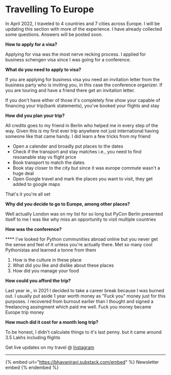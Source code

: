 # Travelling To Europe

In April 2022, I traveled to 4 countries and 7 cities across Europe. I will be updating this section with more of the experience. I have already collected some questions. Answers will be posted soon.

**How to apply for a visa?**

Applying for visa was the most nerve recking process. I applied for business schengen visa since I was going for a conference.

**What do you need to apply to visa?**

If you are applying for business visa you need an invitation letter from the business party who is inviting you, in this case the conference organizer. If you are touring and have a friend there get an invitation letter.

If you don't have either of those it's completely fine show your capable of financing your trip(bank statements), you've booked your flights and stay

**How did you plan your trip?**

All credits goes to my friend in Berlin who helped me in every step of the way. Given this is my first ever trip anywhere not just international having someone like that came handy. I did learn a few tricks from my friend

* Open a calender and broadly put places to the dates
* Check if the transport and stay matches i.e., you need to find resoanable stay vs flight price
* Book transport to match the dates
* Book stay closer to the city but since it was europe commute wasn't a huge deal
* Open Google travel and mark the places you want to visit, they get added to google maps

That's it you're all set

**Why did you decide to go to Europe, among other places?**

Well actually London was on my list for so long but PyCon Berlin presented itself to me I was like why miss an opportunity to visit multiple countries

**How was the conference?**

\*\*\*\* I've looked for Python communities abroad online but you never get the sense and feel of it unless you're actually there. Met so many cool Pythonistas and learned a tonne from them

1. How is the culture in these place
2. What did you like and dislike about these places
3. How did you manage your food

**How could you afford the trip?**

Last year ie., in 2021 I decided to take a career break because I was burned out. I usually put aside 1 year worth money as "Fuck you" money just for this purposes. I recovered from burnout earlier than I thought and signed a freelancing assingment which paid me well. Fuck you money became Europe trip money

**How much did it cost for a month long trip?**

To be honest, I didn't calculate things to it's last penny. but it came around 3.5 Lakhs including flights

Get live updates on my travel @ [Instagram](https://instagram.com/bhavaniravi\_)

***

{% embed url="https://bhavaniravi.substack.com/embed" %}
Newsletter embed
{% endembed %}
